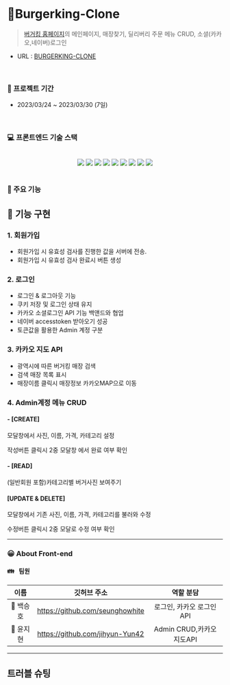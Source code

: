# 🍔Burgerking-Clone

> [버거킹 홈페이지](https://www.burgerking.co.kr/#/home)의 메인페이지, 매장찾기, 딜리버리 주문 메뉴 CRUD, 소셜(카카오,네이버)로그인

- URL : [BURGERKING-CLONE](http://cloneburgerking.s3-website.ap-northeast-2.amazonaws.com/)

<br/>

### 📆 프로젝트 기간

- 2023/03/24 ~ 2023/03/30 (7일)

<br/>

### 💻 프론트엔드 기술 스택

<center>
<br/>
<div style="display: inline;">
<img src="https://img.shields.io/badge/react-61DAFB?style=for-the-badge&logo=react&logoColor=white">
<img src="https://img.shields.io/badge/javascript-F7DF1E?style=for-the-badge&logo=javascript&logoColor=black">
<img src="https://img.shields.io/badge/ReactQuery-FF4154?style=for-the-badge&logo=ReactQuery&logoColor=white">
</div>

<div style="display: inline;">
<img src="https://img.shields.io/badge/styled_components-DB7093?style=for-the-badge&logo=styledcomponents&logoColor=white">
<img src="https://img.shields.io/badge/axios-6236FF?style=for-the-badge&logo=axios&logoColor=white">
<img src="https://img.shields.io/badge/html5-E34F26?style=for-the-badge&logo=html5&logoColor=white">
<img src="https://img.shields.io/badge/css-1572B6?style=for-the-badge&logo=css3&logoColor=white">
</div>

<div style="display: inline;">
<img src="https://img.shields.io/badge/github-181717?style=for-the-badge&logo=github&logoColor=white">
<img src="https://img.shields.io/badge/git-F05032?style=for-the-badge&logo=git&logoColor=white"></div>
</center>
<br>

### 🔧 주요 기능



## 📝 기능 구현

### 1. 회원가입
- 회원가입 시 유효성 검사를 진행한 값을 서버에 전송.
- 회원가입 시 유효성 검사 완료시 버튼 생성

### 2. 로그인

- 로그인 & 로그아웃 기능
- 쿠키 저장 및 로그인 상태 유지
- 카카오 소셜로그인 API 기능 백앤드와 협업
- 네이버 accesstoken 받아오기 성공
- 토큰값을 활용한 Admin 계정 구분

### 3. 카카오 지도 API
- 광역시에 따른 버거킹 매장 검색 
- 검색 매장 목록 표시
- 매장이름 클릭시 매장정보 카카오MAP으로 이동

### 4. Admin계정 메뉴 CRUD

#### - [CREATE]
모달창에서 사진, 이름, 가격, 카테고리 설정

작성버튼 클릭시 2중 모달창 에서 완료 여부 확인


#### - [READ]
(일반회원 포함)카테고리별 버거사진 보여주기


#### [UPDATE & DELETE]
모달창에서 기존 사진, 이름, 가격, 카테고리를 불러와 수정

수정버튼 클릭시 2중 모달로 수정 여부 확인



<hr/>

### 😀 About Front-end

#### 👪 &nbsp; 팀원

|   이름    |          깃허브 주소          |                            역할 분담                             |
| :-------: | :---------------------------: | :--------------------------------------------------------------: |
| 👦 백승호 |https://github.com/seunghowhite |로그인, 카카오 로그인API|
| 👧 윤지현 |https://github.com/jihyun-Yun42|Admin CRUD,카카오 지도API  |

<hr/>

## 트러블 슈팅


